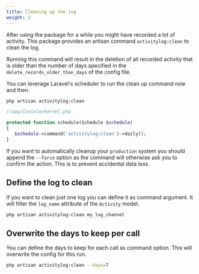 ```yaml
---
title: Cleaning up the log
weight: 2
---
```


After using the package for a while you might have recorded a lot of activity. This package provides an artisan command `activitylog:clean` to clean the log.

Running this command will result in the deletion of all recorded activity that is older than the number of days specified in the `delete_records_older_than_days` of the config file.

You can leverage Laravel's scheduler to run the clean up command now and then.

```bash
php artisan activitylog:clean
```

```php
//app/Console/Kernel.php

protected function schedule(Schedule $schedule)
{
   $schedule->command('activitylog:clean')->daily();
}
```

If you want to automatically cleanup your `production` system you should append the `--force` option as the command will otherwise ask you to confirm the action. This is to prevent accidental data loss.

## Define the log to clean

If you want to clean just one log you can define it as command argument. It will filter the `log_name` attribute of the `Activity` model.

```bash
php artisan activitylog:clean my_log_channel
```

## Overwrite the days to keep per call

You can define the days to keep for each call as command option. This will overwrite the config for this run.

```bash
php artisan activitylog:clean --days=7
```
